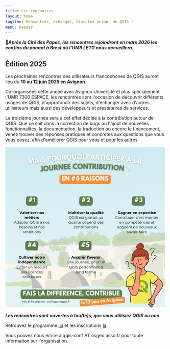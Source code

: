 ```yaml
---
title: Les rencontres
layout: home
tagline: Rencontrez, échangez, discutez autour de QGIS !
menu: header
---
```


📢***Après la Cité des Papes, les rencontres rejoindront en mars 2026 les confins du ponant à Brest où l'UMR LETG nous accueillera.***

## Édition 2025

Les prochaines rencontres des utilisateurs francophones de QGIS auront lieu du **10 au 12 juin 2025 en Avignon**.

Co-organisées cette année avec Avignon Université et plus spécialement l'UMR 7300 ESPACE,
les rencontres sont l'occasion de découvrir différents usages de QGIS, d'approfondir des sujets,
d'échanger avec d'autres utilisateurs mais aussi des développeurs et prestataires de services.

La troisième journée sera à cet effet dédiée à la contribution autour de QGIS.
Que ce soit dans la correction de bugs ou l'ajout de nouvelles fonctionnalités, la documentation,
la traduction ou encore le financement, venez trouver des réponses pratiques et concrètes aux questions
que vous vous posez, afin d'améliorer QGIS pour vous et pour les autres.

![Visuel d'explication de la journée contribution](/images/journee_contribution_2025.png)


***Les rencontres sont ouvertes à tou(te)s, que vous utilisiez QGIS ou non***.

Retrouvez le programme [ici](/z20_programme.html) et les inscriptions [là](/z25_inscription.html).

<!--
Les inscriptions aux ateliers et aux conférences et à la journée de contribution ouvriront courant mars. N'hésitez pas à vous abonner à la *newsletter* pour être tenu(e) informé(e).

**N'hésitez pas à nous rejoindre dans l'équipe d'organisation, nous avons besoin de vous!**
-->

Vous pouvez nous écrire à qgis-conf AT osgeo.asso.fr pour toute information sur l'organisation.


